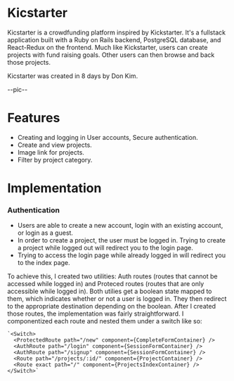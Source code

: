 # Kicstarter

Kicstarter is a crowdfunding platform inspired by Kickstarter. It's a fullstack application built with a Ruby on Rails backend, PostgreSQL database, and React-Redux on the frontend. Much like Kickstarter, users can create projects with fund raising goals. Other users can then browse and back those projects. 

Kicstarter was created in 8 days by Don Kim.

--pic--

# Features 

* Creating and logging in User accounts, Secure authentication.
* Create and view projects. 
* Image link for projects. 
* Filter by project category. 


# Implementation 

### Authentication

* Users are able to create a new account, login with an existing account, or login as a guest. 
* In order to create a project, the user must be logged in. Trying to create a project while logged out will redirect you to the login page.
* Trying to access the login page while already logged in will redirect you to the index page.

To achieve this, I created two utilities: Auth routes (routes that cannot be accessed while logged in) and Proteced routes (routes that are only accessible while logged in). Both utilies get a boolean state mapped to them, which indicates whether or not a user is logged in. They then redirect to the appropriate destination depending on the boolean. After I created those routes, the implementation was fairly straightforward. I componentized each route and nested them under a switch like so:

    `<Switch>
      <ProtectedRoute path="/new" component={CompleteFormContainer} />
      <AuthRoute path="/login" component={SessionFormContainer} />
      <AuthRoute path="/signup" component={SessionFormContainer} />
      <Route path="/projects/:id/" component={ProjectContainer} />
      <Route exact path="/" component={ProjectsIndexContainer} />
    </Switch>`


